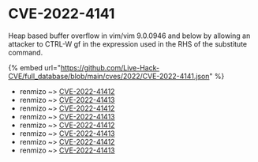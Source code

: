 # CVE-2022-4141

Heap based buffer overflow in vim/vim 9.0.0946 and below by allowing an attacker to CTRL-W gf in the expression used in the RHS of the substitute command.

{% embed url="https://github.com/Live-Hack-CVE/full_database/blob/main/cves/2022/CVE-2022-4141.json" %}


* renmizo ~> [CVE-2022-41412](https://www.alice-snow.ru/2022/database/cve-2022-4141/cve-2022-41412-renmizo)
* renmizo ~> [CVE-2022-41413](https://www.alice-snow.ru/2022/database/cve-2022-4141/cve-2022-41413-renmizo)
* renmizo ~> [CVE-2022-41412](https://www.alice-snow.ru/2022/database/cve-2022-4141/cve-2022-41412-renmizo)
* renmizo ~> [CVE-2022-41413](https://www.alice-snow.ru/2022/database/cve-2022-4141/cve-2022-41413-renmizo)
* renmizo ~> [CVE-2022-41412](https://www.alice-snow.ru/2022/database/cve-2022-4141/cve-2022-41412-renmizo)
* renmizo ~> [CVE-2022-41413](https://www.alice-snow.ru/2022/database/cve-2022-4141/cve-2022-41413-renmizo)
* renmizo ~> [CVE-2022-41412](https://www.alice-snow.ru/2022/database/cve-2022-4141/cve-2022-41412-renmizo)
* renmizo ~> [CVE-2022-41413](https://www.alice-snow.ru/2022/database/cve-2022-4141/cve-2022-41413-renmizo)